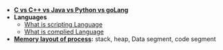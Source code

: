 - **[C vs C++ vs Java vs Python vs goLang](Programming_Languages/)**
- **Languages**
  - [What is scripting Language](ScriptingLanguages)
  - [What is complied Language](Programming_Languages)
- **[Memory layout of process](/Threads_Processes_IPC/Processes):** stack, heap, Data segment, code segment




